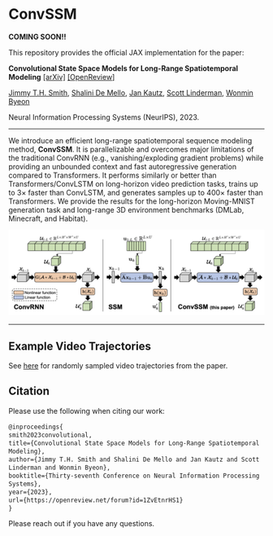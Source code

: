 # ConvSSM

**COMING SOON!!**

This repository provides the official JAX implementation for the
paper:

**Convolutional State Space Models for Long-Range Spatiotemporal Modeling** [[arXiv]](https://arxiv.org/abs/2310.19694) [[OpenReview]](https://openreview.net/forum?id=1ZvEtnrHS1&noteId=1ZvEtnrHS1)

[Jimmy T.H. Smith](https://jimmysmith1919.github.io/), 
[Shalini De Mello](https://research.nvidia.com/person/shalini-de-mello),
[Jan Kautz](https://jankautz.com), 
[Scott Linderman](https://web.stanford.edu/~swl1/), 
[Wonmin Byeon](https://wonmin-byeon.github.io/)

Neural Information Processing Systems (NeurIPS), 2023.

---

We introduce an efficient long-range spatiotemporal sequence modeling method, **ConvSSM**. It is parallelizable and overcomes major limitations of the traditional ConvRNN (e.g., vanishing/exploding gradient problems) while providing an unbounded context and fast autoregressive generation compared to Transformers. It performs similarly or better than Transformers/ConvLSTM on long-horizon video prediction tasks, trains up to 3× faster than ConvLSTM, and generates samples up to 400× faster than Transformers. We provide the results for the long-horizon Moving-MNIST generation task and long-range 3D environment benchmarks (DMLab, Minecraft, and Habitat).

![](./docs/figures/comp_method.png)

---

## Example Video Trajectories
See [here](https://sites.google.com/view/convssm) for randomly sampled video trajectories from the paper.


## Citation
Please use the following when citing our work:
```
@inproceedings{
smith2023convolutional,
title={Convolutional State Space Models for Long-Range Spatiotemporal Modeling},
author={Jimmy T.H. Smith and Shalini De Mello and Jan Kautz and Scott Linderman and Wonmin Byeon},
booktitle={Thirty-seventh Conference on Neural Information Processing Systems},
year={2023},
url={https://openreview.net/forum?id=1ZvEtnrHS1}
}
```

Please reach out if you have any questions.


